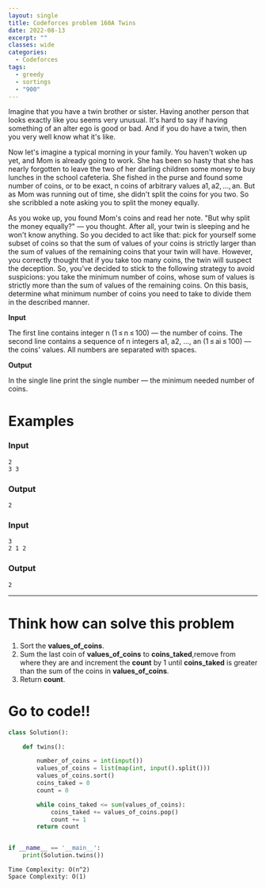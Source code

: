 ```yaml
---
layout: single
title: Codeforces problem 160A Twins
date: 2022-08-13
excerpt: ""
classes: wide
categories:
  - Codeforces
tags:
  - greedy
  - sortings
  - "900"
---
```


Imagine that you have a twin brother or sister. Having another person that looks exactly like you seems very unusual. It's hard to say if having something of an alter ego is good or bad. And if you do have a twin, then you very well know what it's like.

Now let's imagine a typical morning in your family. You haven't woken up yet, and Mom is already going to work. She has been so hasty that she has nearly forgotten to leave the two of her darling children some money to buy lunches in the school cafeteria. She fished in the purse and found some number of coins, or to be exact, n coins of arbitrary values a1, a2, ..., an. But as Mom was running out of time, she didn't split the coins for you two. So she scribbled a note asking you to split the money equally.

As you woke up, you found Mom's coins and read her note. "But why split the money equally?" — you thought. After all, your twin is sleeping and he won't know anything. So you decided to act like that: pick for yourself some subset of coins so that the sum of values of your coins is strictly larger than the sum of values of the remaining coins that your twin will have. However, you correctly thought that if you take too many coins, the twin will suspect the deception. So, you've decided to stick to the following strategy to avoid suspicions: you take the minimum number of coins, whose sum of values is strictly more than the sum of values of the remaining coins. On this basis, determine what minimum number of coins you need to take to divide them in the described manner.

**Input**

The first line contains integer n (1 ≤ n ≤ 100) — the number of coins. The second line contains a sequence of n integers a1, a2, ..., an (1 ≤ ai ≤ 100) — the coins' values. All numbers are separated with spaces.

**Output**

In the single line print the single number — the minimum needed number of coins.

# Examples

### **Input**
```
2
3 3
```
### **Output**
```
2
```
### **Input**
```
3
2 1 2
```
### **Output**
```
2
```

---

# Think how can solve this problem
1. Sort the **values_of_coins**.
2. Sum the last coin of **values_of_coins** to **coins_taked**,remove from where they are and increment the **count** by 1 until **coins_taked** is greater than the sum of the coins in **values_of_coins**.
3. Return **count**.

    
# Go to code!!

```python
class Solution():

    def twins():

        number_of_coins = int(input())
        values_of_coins = list(map(int, input().split()))
        values_of_coins.sort()
        coins_taked = 0
        count = 0

        while coins_taked <= sum(values_of_coins):
            coins_taked += values_of_coins.pop()
            count += 1
        return count


if __name__ == '__main__':
    print(Solution.twins())
```
```
Time Complexity: O(n^2)
Space Complexity: O(1)
```
